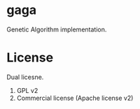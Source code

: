 gaga
====

Genetic Algorithm implementation.

License
=======
Dual licesne. 

1. GPL v2
2. Commercial license (Apache license v2)
